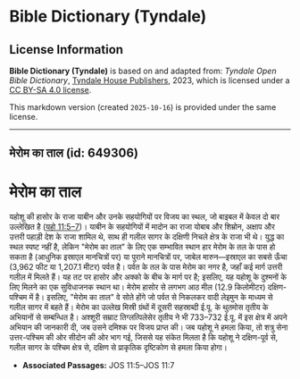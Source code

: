 # Bible Dictionary (Tyndale)

## License Information

**Bible Dictionary (Tyndale)** is based on and adapted from: _Tyndale Open Bible Dictionary_, [Tyndale House Publishers](https://tyndaleopenresources.com/), 2023, which is licensed under a [CC BY-SA 4.0 license](https://creativecommons.org/licenses/by-sa/4.0/legalcode.en).

This markdown version (created `2025-10-16`) is provided under the same license.



--------------------------------

## मेरोम का ताल (id: 649306)

मेरोम का ताल
============

यहोशू की हासोर के राजा याबीन और उनके सहयोगियों पर विजय का स्थल, जो बाइबल में केवल दो बार उल्लेखित है ([यहो 11:5–7](https://ref.ly/Josh11:5-Josh11:7))। याबीन के सहयोगियों में मादोन का राजा योबाब और शिम्रोन, अक्षाप और उत्तरी पहाड़ी देश के राजा शामिल थे, साथ ही गलील सागर के दक्षिणी निचले क्षेत्र के राजा भी थे। युद्ध का स्थल स्पष्ट नहीं है, लेकिन "मेरोम का ताल" के लिए एक सम्भावित स्थान हार मेरोम के तल के पास हो सकता है (आधुनिक इस्राएल मानचित्रों पर) या पुराने मानचित्रों पर, जाबेल मारुन—इस्राएल का सबसे ऊँचा (3,962 फीट या 1,207\.1 मीटर) पर्वत है। पर्वत के तल के पास मेरोम का नगर है, जहाँ कई मार्ग उत्तरी गलील में मिलते हैं। यह तट पर हासोर और अक्को के बीच के मार्ग पर है; इसलिए, यह यहोशू के दुश्मनों के लिए मिलने का एक सुविधाजनक स्थान था। मेरोम हासोर से लगभग आठ मील (12\.9 किलोमीटर) दक्षिण\-पश्चिम में है। इसलिए, "मेरोम का ताल" वे सोते होंगे जो पर्वत से निकलकर वादी लेइमुन के माध्यम से गलील सागर में बहते हैं। मेरोम का उल्लेख मिस्री ग्रंथों में दूसरी सहस्राब्दी ई.पू. के थुतमोस तृतीय के अभियानों से सम्बन्धित है। अश्शूरी सम्राट तिग्लत्पिलेसेर तृतीय ने भी 733–732 ई.पू. में इस क्षेत्र में अपने अभियान की जानकारी दी, जब उसने दमिश्क पर विजय प्राप्त की। जब यहोशू ने हमला किया, तो शत्रु सेना उत्तर\-पश्चिम की ओर सीदोन की ओर भाग गई, जिससे यह संकेत मिलता है कि यहोशू ने दक्षिण\-पूर्व से, गलील सागर के पश्चिम क्षेत्र से, दक्षिण से प्राकृतिक दृष्टिकोण से हमला किया होगा। 

* **Associated Passages:** JOS 11:5–JOS 11:7

